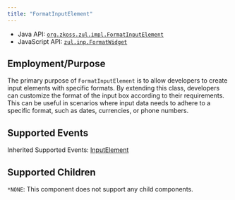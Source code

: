 ```yaml
---
title: "FormatInputElement"
---
```



- Java API: [`org.zkoss.zul.impl.FormatInputElement`](https://www.zkoss.org/javadoc/latest/zk/org/zkoss/zul/impl/FormatInputElement.html)
- JavaScript API: [`zul.inp.FormatWidget`](https://www.zkoss.org/javadoc/latest/jsdoc/classes/zul.inp.FormatWidget.html)

## Employment/Purpose
The primary purpose of `FormatInputElement` is to allow developers to create input elements with specific formats. By extending this class, developers can customize the format of the input box according to their requirements. This can be useful in scenarios where input data needs to adhere to a specific format, such as dates, currencies, or phone numbers.

## Supported Events
Inherited Supported Events: [InputElement](inputelement#supported-events)

## Supported Children
`*NONE`: This component does not support any child components.
